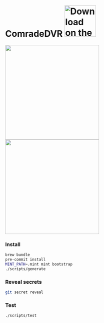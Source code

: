 # ComradeDVR  <a href="https://apps.apple.com/us/app/comradedvr/id1578875808?itsct=apps_box_badge&amp;itscg=30200"><img src="https://tools.applemediaservices.com/api/badges/download-on-the-app-store/black/en-us?size=250x83&amp;releaseDate=1627689600" alt="Download on the App Store" style="width: 100px"></a>

<p>
  <img src="https://user-images.githubusercontent.com/9008471/236554656-5e9f213d-309f-487f-aa3e-d7fc230a9251.png" height="300" />
  <img src="https://user-images.githubusercontent.com/9008471/236554709-39979755-7012-4063-91d9-b148218be475.png" height="300" />
</p>


### Install

```bash
brew bundle
pre-commit install
MINT_PATH=.mint mint bootstrap
./scripts/generate
```

### Reveal secrets

```bash
git secret reveal
```

### Test

```bash
./scripts/test
```

